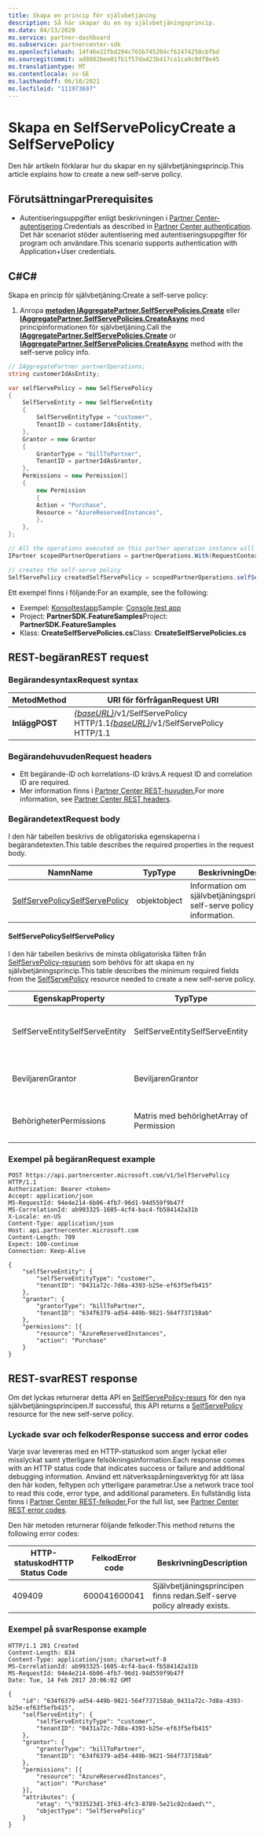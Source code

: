 ```yaml
---
title: Skapa en princip för självbetjäning
description: Så här skapar du en ny självbetjäningsprincip.
ms.date: 04/13/2020
ms.service: partner-dashboard
ms.subservice: partnercenter-sdk
ms.openlocfilehash: 14f46e22fbd294c765b745204cf62474250cbfbd
ms.sourcegitcommit: ad8082bee01fb1f57da423b417ca1ca9c0df8e45
ms.translationtype: MT
ms.contentlocale: sv-SE
ms.lasthandoff: 06/10/2021
ms.locfileid: "111973697"
---
```

# <a name="create-a-selfservepolicy"></a><span data-ttu-id="923a9-103">Skapa en SelfServePolicy</span><span class="sxs-lookup"><span data-stu-id="923a9-103">Create a SelfServePolicy</span></span>

<span data-ttu-id="923a9-104">Den här artikeln förklarar hur du skapar en ny självbetjäningsprincip.</span><span class="sxs-lookup"><span data-stu-id="923a9-104">This article explains how to create a new self-serve policy.</span></span>

## <a name="prerequisites"></a><span data-ttu-id="923a9-105">Förutsättningar</span><span class="sxs-lookup"><span data-stu-id="923a9-105">Prerequisites</span></span>

- <span data-ttu-id="923a9-106">Autentiseringsuppgifter enligt beskrivningen i [Partner Center-autentisering](partner-center-authentication.md).</span><span class="sxs-lookup"><span data-stu-id="923a9-106">Credentials as described in [Partner Center authentication](partner-center-authentication.md).</span></span> <span data-ttu-id="923a9-107">Det här scenariot stöder autentisering med autentiseringsuppgifter för program och användare.</span><span class="sxs-lookup"><span data-stu-id="923a9-107">This scenario supports authentication with Application+User credentials.</span></span>

## <a name="c"></a><span data-ttu-id="923a9-108">C\#</span><span class="sxs-lookup"><span data-stu-id="923a9-108">C\#</span></span>

<span data-ttu-id="923a9-109">Skapa en princip för självbetjäning:</span><span class="sxs-lookup"><span data-stu-id="923a9-109">Create a self-serve policy:</span></span>

1. <span data-ttu-id="923a9-110">Anropa [**metoden IAggregatePartner.SelfServePolicies.Create**](/dotnet/api/microsoft.store.partnercenter.iselfservepoliciescollection.create) eller [**IAggregatePartner.SelfServePolicies.CreateAsync**](/dotnet/api/microsoft.store.partnercenter.iselfservepoliciescollection.createasync) med principinformationen för självbetjäning.</span><span class="sxs-lookup"><span data-stu-id="923a9-110">Call the [**IAggregatePartner.SelfServePolicies.Create**](/dotnet/api/microsoft.store.partnercenter.iselfservepoliciescollection.create) or [**IAggregatePartner.SelfServePolicies.CreateAsync**](/dotnet/api/microsoft.store.partnercenter.iselfservepoliciescollection.createasync) method with the self-serve policy info.</span></span>

``` csharp
// IAggregatePartner partnerOperations;
string customerIdAsEntity;

var selfServePolicy = new SelfServePolicy
{
    SelfServeEntity = new SelfServeEntity
    {
        SelfServeEntityType = "customer",
        TenantID = customerIdAsEntity,
    },
    Grantor = new Grantor
    {
        GrantorType = "billToPartner",
        TenantID = partnerIdAsGrantor,
    },
    Permissions = new Permission[]
    {
        new Permission
        {
        Action = "Purchase",
        Resource = "AzureReservedInstances",
        },
    },
};

// All the operations executed on this partner operation instance will share the same correlation Id but will differ in request Id
IPartner scopedPartnerOperations = partnerOperations.With(RequestContextFactory.Instance.Create(Guid.NewGuid()));

// creates the self-serve policy
SelfServePolicy createdSelfServePolicy = scopedPartnerOperations.selfServePolicies.Create(selfServePolicy);
```

<span data-ttu-id="923a9-111">Ett exempel finns i följande:</span><span class="sxs-lookup"><span data-stu-id="923a9-111">For an example, see the following:</span></span>

- <span data-ttu-id="923a9-112">Exempel: [Konsoltestapp](console-test-app.md)</span><span class="sxs-lookup"><span data-stu-id="923a9-112">Sample: [Console test app](console-test-app.md)</span></span>
- <span data-ttu-id="923a9-113">Project: **PartnerSDK.FeatureSamples**</span><span class="sxs-lookup"><span data-stu-id="923a9-113">Project: **PartnerSDK.FeatureSamples**</span></span>
- <span data-ttu-id="923a9-114">Klass: **CreateSelfServePolicies.cs**</span><span class="sxs-lookup"><span data-stu-id="923a9-114">Class: **CreateSelfServePolicies.cs**</span></span>


## <a name="rest-request"></a><span data-ttu-id="923a9-115">REST-begäran</span><span class="sxs-lookup"><span data-stu-id="923a9-115">REST request</span></span>

### <a name="request-syntax"></a><span data-ttu-id="923a9-116">Begärandesyntax</span><span class="sxs-lookup"><span data-stu-id="923a9-116">Request syntax</span></span>

| <span data-ttu-id="923a9-117">Metod</span><span class="sxs-lookup"><span data-stu-id="923a9-117">Method</span></span>   | <span data-ttu-id="923a9-118">URI för förfrågan</span><span class="sxs-lookup"><span data-stu-id="923a9-118">Request URI</span></span>                                                       |
|----------|-------------------------------------------------------------------|
| <span data-ttu-id="923a9-119">**Inlägg**</span><span class="sxs-lookup"><span data-stu-id="923a9-119">**POST**</span></span> | <span data-ttu-id="923a9-120">[*{baseURL}*](partner-center-rest-urls.md)/v1/SelfServePolicy HTTP/1.1</span><span class="sxs-lookup"><span data-stu-id="923a9-120">[*{baseURL}*](partner-center-rest-urls.md)/v1/SelfServePolicy HTTP/1.1</span></span> |

### <a name="request-headers"></a><span data-ttu-id="923a9-121">Begärandehuvuden</span><span class="sxs-lookup"><span data-stu-id="923a9-121">Request headers</span></span>

- <span data-ttu-id="923a9-122">Ett begärande-ID och korrelations-ID krävs.</span><span class="sxs-lookup"><span data-stu-id="923a9-122">A request ID and correlation ID are required.</span></span>
- <span data-ttu-id="923a9-123">Mer information finns i [Partner Center REST-huvuden.](headers.md)</span><span class="sxs-lookup"><span data-stu-id="923a9-123">For more information, see [Partner Center REST headers](headers.md).</span></span>

### <a name="request-body"></a><span data-ttu-id="923a9-124">Begärandetext</span><span class="sxs-lookup"><span data-stu-id="923a9-124">Request body</span></span>

<span data-ttu-id="923a9-125">I den här tabellen beskrivs de obligatoriska egenskaperna i begärandetexten.</span><span class="sxs-lookup"><span data-stu-id="923a9-125">This table describes the required properties in the request body.</span></span>

| <span data-ttu-id="923a9-126">Namn</span><span class="sxs-lookup"><span data-stu-id="923a9-126">Name</span></span>                              | <span data-ttu-id="923a9-127">Typ</span><span class="sxs-lookup"><span data-stu-id="923a9-127">Type</span></span>   | <span data-ttu-id="923a9-128">Beskrivning</span><span class="sxs-lookup"><span data-stu-id="923a9-128">Description</span></span>                                 |
|------------------------------------------------------------------|--------|---------------------------------------------|
| [<span data-ttu-id="923a9-129">SelfServePolicy</span><span class="sxs-lookup"><span data-stu-id="923a9-129">SelfServePolicy</span></span>](self-serve-policy-resources.md#selfservepolicy)| <span data-ttu-id="923a9-130">objekt</span><span class="sxs-lookup"><span data-stu-id="923a9-130">object</span></span> | <span data-ttu-id="923a9-131">Information om självbetjäningsprincipen.</span><span class="sxs-lookup"><span data-stu-id="923a9-131">The self-serve policy information.</span></span> |

#### <a name="selfservepolicy"></a><span data-ttu-id="923a9-132">SelfServePolicy</span><span class="sxs-lookup"><span data-stu-id="923a9-132">SelfServePolicy</span></span>

<span data-ttu-id="923a9-133">I den här tabellen beskrivs de minsta obligatoriska fälten från [SelfServePolicy-resursen](self-serve-policy-resources.md#selfservepolicy) som behövs för att skapa en ny självbetjäningsprincip.</span><span class="sxs-lookup"><span data-stu-id="923a9-133">This table describes the minimum required fields from the [SelfServePolicy](self-serve-policy-resources.md#selfservepolicy) resource needed to create a new self-serve policy.</span></span>

| <span data-ttu-id="923a9-134">Egenskap</span><span class="sxs-lookup"><span data-stu-id="923a9-134">Property</span></span>              | <span data-ttu-id="923a9-135">Typ</span><span class="sxs-lookup"><span data-stu-id="923a9-135">Type</span></span>             | <span data-ttu-id="923a9-136">Beskrivning</span><span class="sxs-lookup"><span data-stu-id="923a9-136">Description</span></span>                                                                                            |
|-----------------------|------------------|--------------------------------------------------------------------------------------------------------|
| <span data-ttu-id="923a9-137">SelfServeEntity</span><span class="sxs-lookup"><span data-stu-id="923a9-137">SelfServeEntity</span></span>       | <span data-ttu-id="923a9-138">SelfServeEntity</span><span class="sxs-lookup"><span data-stu-id="923a9-138">SelfServeEntity</span></span>  | <span data-ttu-id="923a9-139">Entiteten med självbetjäning som beviljas åtkomst.</span><span class="sxs-lookup"><span data-stu-id="923a9-139">The self-serve entity that is being granted access.</span></span>                                                     |
| <span data-ttu-id="923a9-140">Beviljaren</span><span class="sxs-lookup"><span data-stu-id="923a9-140">Grantor</span></span>               | <span data-ttu-id="923a9-141">Beviljaren</span><span class="sxs-lookup"><span data-stu-id="923a9-141">Grantor</span></span>          | <span data-ttu-id="923a9-142">Den beviljande som beviljar åtkomst.</span><span class="sxs-lookup"><span data-stu-id="923a9-142">The grantor that is granting access.</span></span>                                                                    |
| <span data-ttu-id="923a9-143">Behörigheter</span><span class="sxs-lookup"><span data-stu-id="923a9-143">Permissions</span></span>           | <span data-ttu-id="923a9-144">Matris med behörighet</span><span class="sxs-lookup"><span data-stu-id="923a9-144">Array of Permission</span></span>| <span data-ttu-id="923a9-145">En matris med [behörighetsresurser.](self-serve-policy-resources.md#permission)</span><span class="sxs-lookup"><span data-stu-id="923a9-145">An Array of [Permission](self-serve-policy-resources.md#permission) resources.</span></span>                                                                     |


### <a name="request-example"></a><span data-ttu-id="923a9-146">Exempel på begäran</span><span class="sxs-lookup"><span data-stu-id="923a9-146">Request example</span></span>

```http
POST https://api.partnercenter.microsoft.com/v1/SelfServePolicy HTTP/1.1
Authorization: Bearer <token>
Accept: application/json
MS-RequestId: 94e4e214-6b06-4fb7-96d1-94d559f9b47f
MS-CorrelationId: ab993325-1605-4cf4-bac4-fb584142a31b
X-Locale: en-US
Content-Type: application/json
Host: api.partnercenter.microsoft.com
Content-Length: 789
Expect: 100-continue
Connection: Keep-Alive

{
    "selfServeEntity": {
        "selfServeEntityType": "customer",
        "tenantID": "0431a72c-7d8a-4393-b25e-ef63f5efb415"
    },
    "grantor": {
        "grantorType": "billToPartner",
        "tenantID": "634f6379-ad54-449b-9821-564f737158ab"
    },
    "permissions": [{
        "resource": "AzureReservedInstances",
        "action": "Purchase"
    }
}
```

## <a name="rest-response"></a><span data-ttu-id="923a9-147">REST-svar</span><span class="sxs-lookup"><span data-stu-id="923a9-147">REST response</span></span>

<span data-ttu-id="923a9-148">Om det lyckas returnerar detta API en [SelfServePolicy-resurs](self-serve-policy-resources.md#selfservepolicy) för den nya självbetjäningsprincipen.</span><span class="sxs-lookup"><span data-stu-id="923a9-148">If successful, this API returns a [SelfServePolicy](self-serve-policy-resources.md#selfservepolicy) resource for the new self-serve policy.</span></span>

### <a name="response-success-and-error-codes"></a><span data-ttu-id="923a9-149">Lyckade svar och felkoder</span><span class="sxs-lookup"><span data-stu-id="923a9-149">Response success and error codes</span></span>

<span data-ttu-id="923a9-150">Varje svar levereras med en HTTP-statuskod som anger lyckat eller misslyckat samt ytterligare felsökningsinformation.</span><span class="sxs-lookup"><span data-stu-id="923a9-150">Each response comes with an HTTP status code that indicates success or failure and additional debugging information.</span></span> <span data-ttu-id="923a9-151">Använd ett nätverksspårningsverktyg för att läsa den här koden, feltypen och ytterligare parametrar.</span><span class="sxs-lookup"><span data-stu-id="923a9-151">Use a network trace tool to read this code, error type, and additional parameters.</span></span> <span data-ttu-id="923a9-152">En fullständig lista finns i [Partner Center REST-felkoder.](error-codes.md)</span><span class="sxs-lookup"><span data-stu-id="923a9-152">For the full list, see [Partner Center REST error codes](error-codes.md).</span></span>

<span data-ttu-id="923a9-153">Den här metoden returnerar följande felkoder:</span><span class="sxs-lookup"><span data-stu-id="923a9-153">This method returns the following error codes:</span></span>

| <span data-ttu-id="923a9-154">HTTP-statuskod</span><span class="sxs-lookup"><span data-stu-id="923a9-154">HTTP Status Code</span></span>     | <span data-ttu-id="923a9-155">Felkod</span><span class="sxs-lookup"><span data-stu-id="923a9-155">Error code</span></span>   | <span data-ttu-id="923a9-156">Beskrivning</span><span class="sxs-lookup"><span data-stu-id="923a9-156">Description</span></span>                                                                |
|----------------------|--------------|----------------------------------------------------------------------------|
| <span data-ttu-id="923a9-157">409</span><span class="sxs-lookup"><span data-stu-id="923a9-157">409</span></span>                  | <span data-ttu-id="923a9-158">600041</span><span class="sxs-lookup"><span data-stu-id="923a9-158">600041</span></span>       | <span data-ttu-id="923a9-159">Självbetjäningsprincipen finns redan.</span><span class="sxs-lookup"><span data-stu-id="923a9-159">Self-serve policy already exists.</span></span>                                                     |


### <a name="response-example"></a><span data-ttu-id="923a9-160">Exempel på svar</span><span class="sxs-lookup"><span data-stu-id="923a9-160">Response example</span></span>

```http
HTTP/1.1 201 Created
Content-Length: 834
Content-Type: application/json; charset=utf-8
MS-CorrelationId: ab993325-1605-4cf4-bac4-fb584142a31b
MS-RequestId: 94e4e214-6b06-4fb7-96d1-94d559f9b47f
Date: Tue, 14 Feb 2017 20:06:02 GMT

{
    "id": "634f6379-ad54-449b-9821-564f737158ab_0431a72c-7d8a-4393-b25e-ef63f5efb415",
    "selfServeEntity": {
        "selfServeEntityType": "customer",
        "tenantID": "0431a72c-7d8a-4393-b25e-ef63f5efb415"
    },
    "grantor": {
        "grantorType": "billToPartner",
        "tenantID": "634f6379-ad54-449b-9821-564f737158ab"
    },
    "permissions": [{
        "resource": "AzureReservedInstances",
        "action": "Purchase"
    }],
    "attributes": {
        "etag": "\"933523d1-3f63-4fc3-8789-5e21c02cdaed\"",
        "objectType": "SelfServePolicy"
    }
}
```
